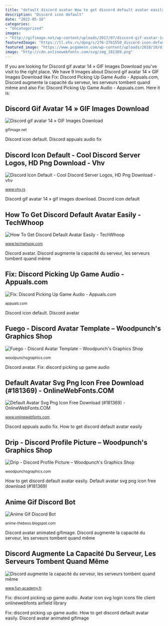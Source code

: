 ```yaml
---
title: "default discord avatar How to get discord default avatar easily"
description: "Discord icon default"
date: "2022-05-18"
categories:
- "Uncategorized"
images:
- "http://gifimage.net/wp-content/uploads/2017/07/discord-gif-avatar-14.gif"
featuredImage: "https://tl.vhv.rs/dpng/s/276-2761550_discord-icon-default-cool-discord-server-logos-hd.png"
featured_image: "https://www.pcgamesn.com/wp-content/uploads/2018/10/discord-logo.jpg"
image: "http://cdn.onlinewebfonts.com/svg/img_181369.png"
---
```


If you are looking for Discord gif avatar 14 » GIF Images Download you've visit to the right place. We have 9 Images about Discord gif avatar 14 » GIF Images Download like Fix: Discord Picking Up Game Audio - Appuals.com, Discord augmente la capacité du serveur, les serveurs tombent quand même and also Fix: Discord Picking Up Game Audio - Appuals.com. Here it is:

## Discord Gif Avatar 14 » GIF Images Download

![Discord gif avatar 14 » GIF Images Download](http://gifimage.net/wp-content/uploads/2017/07/discord-gif-avatar-14.gif "Default avatar svg png icon free download (#181369)")

<small>gifimage.net</small>

Discord icon default. Discord appuals audio fix

## Discord Icon Default - Cool Discord Server Logos, HD Png Download - Vhv

![Discord Icon Default - Cool Discord Server Logos, HD Png Download - vhv](https://tl.vhv.rs/dpng/s/276-2761550_discord-icon-default-cool-discord-server-logos-hd.png "Discord drip avatar dripping nitro")

<small>www.vhv.rs</small>

Discord gif avatar 14 » gif images download. Discord icon default

## How To Get Discord Default Avatar Easily - TechWhoop

![How To Get Discord Default Avatar Easily - TechWhoop](https://www.techwhoop.com/wp-content/uploads/2021/04/Setting-3.png "Discord augmente la capacité du serveur, les serveurs tombent quand même")

<small>www.techwhoop.com</small>

Discord avatar. Discord augmente la capacité du serveur, les serveurs tombent quand même

## Fix: Discord Picking Up Game Audio - Appuals.com

![Fix: Discord Picking Up Game Audio - Appuals.com](https://appuals.com/wp-content/uploads/2019/03/discord-logo.jpg "Fix: discord picking up game audio")

<small>appuals.com</small>

Discord icon default. Discord avatar

## Fuego - Discord Avatar Template – Woodpunch&#039;s Graphics Shop

![Fuego - Discord Avatar Template – Woodpunch&#039;s Graphics Shop](http://cdn.shopify.com/s/files/1/0580/2885/products/Animated-Discord-Icon-Blue_1200x1200.gif?v=1575418870 "Discord avatar")

<small>woodpunchsgraphics.com</small>

Discord avatar. Fix: discord picking up game audio

## Default Avatar Svg Png Icon Free Download (#181369) - OnlineWebFonts.COM

![Default Avatar Svg Png Icon Free Download (#181369) - OnlineWebFonts.COM](http://cdn.onlinewebfonts.com/svg/img_181369.png "How to get discord default avatar easily")

<small>www.onlinewebfonts.com</small>

Discord appuals audio fix. How to get discord default avatar easily

## Drip - Discord Profile Picture – Woodpunch&#039;s Graphics Shop

![Drip - Discord Profile Picture – Woodpunch&#039;s Graphics Shop](https://cdn.shopify.com/s/files/1/0580/2885/products/Drip-Discord-Animated-Avatar-Blue_grande.gif?v=1575419385 "Default avatar svg png icon free download (#181369)")

<small>woodpunchsgraphics.com</small>

How to get discord default avatar easily. Default avatar svg png icon free download (#181369)

## Anime Gif Discord Bot

![Anime Gif Discord Bot](https://silvia-odwyer.github.io/Onyx-Discord-Bot-Website/GIFs/sticker_examples2.gif "Discord avatar animated gifimage")

<small>anime-thebess.blogspot.com</small>

Discord avatar animated gifimage. Discord augmente la capacité du serveur, les serveurs tombent quand même

## Discord Augmente La Capacité Du Serveur, Les Serveurs Tombent Quand Même

![Discord augmente la capacité du serveur, les serveurs tombent quand même](https://www.pcgamesn.com/wp-content/uploads/2018/10/discord-logo.jpg "Discord drip avatar dripping nitro")

<small>www.fun-academy.fr</small>

Fix: discord picking up game audio. Avatar icon svg login icons file client onlinewebfonts airfield library

Fix: discord picking up game audio. How to get discord default avatar easily. Discord avatar animated gifimage
